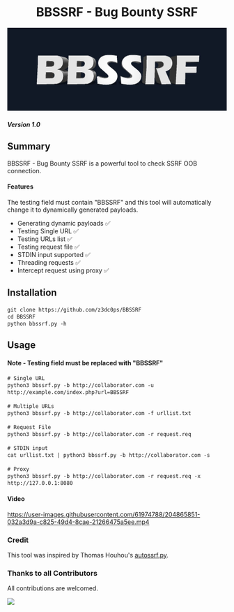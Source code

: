 <h1 align=center>
BBSSRF - Bug Bounty SSRF
</h1>

![](./assets/bbssrf.jpg)
##### Version 1.0

## Summary
BBSSRF - Bug Bounty SSRF is a powerful tool to check SSRF OOB connection.

#### Features
The testing field must contain "BBSSRF" and this tool will automatically change it to dynamically generated payloads.

<ul>
  <li>Generating dynamic payloads ✅</li>
  <li>Testing Single URL ✅</li>
  <li>Testing URLs list ✅</li>
  <li>Testing request file ✅</li>
  <li>STDIN input supported ✅</li>
  <li>Threading requests ✅</li>
  <li>Intercept request using proxy ✅</li>
</ul>


## Installation
```
git clone https://github.com/z3dc0ps/BBSSRF
cd BBSSRF
python bbssrf.py -h
```

## Usage
#### Note - Testing field must be replaced with "BBSSRF"

```
# Single URL
python3 bbssrf.py -b http://collaborator.com -u http://example.com/index.php?url=BBSSRF

# Multiple URLs
python3 bbssrf.py -b http://collaborator.com -f urllist.txt

# Request File
python3 bbssrf.py -b http://collaborator.com -r request.req

# STDIN input
cat urllist.txt | python3 bbssrf.py -b http://collaborator.com -s

# Proxy
python3 bbssrf.py -b http://collaborator.com -r request.req -x http://127.0.0.1:8080
```

#### Video


https://user-images.githubusercontent.com/61974788/204865851-032a3d9a-c825-49d4-8cae-21266475a5ee.mp4



### Credit
This tool was inspired by Thomas Houhou's <a href="https://github.com/Th0h0/autossrf/blob/master/autossrf.py">autossrf.py</a>. 


### Thanks to all Contributors
All contributions are welcomed.


<a href="https://github.com/z3dc0ps/BBSSRF/graphs/contributors">
  <img src="https://contrib.rocks/image?repo=z3dc0ps/BBSSRF" />
</a>

